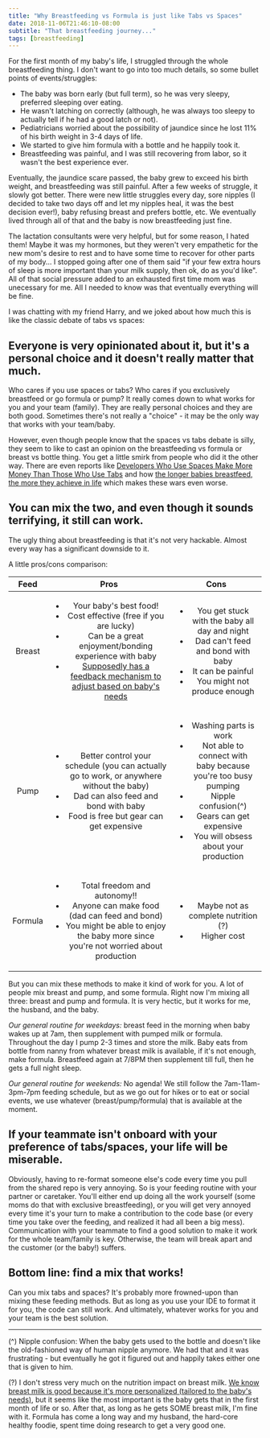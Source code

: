 ```yaml
---
title: "Why Breastfeeding vs Formula is just like Tabs vs Spaces"
date: 2018-11-06T21:46:10-08:00
subtitle: "That breastfeeding journey..."
tags: [breastfeeding]
---
```




For the first month of my baby's life, I struggled through the whole breastfeeding thing. I don't want to go into too much details, so some bullet points of events/struggles:

- The baby was born early (but full term), so he was very sleepy, preferred sleeping over eating.  
- He wasn't latching on correctly (although, he was always too sleepy to actually tell if he had a good latch or not). 
- Pediatricians worried about the possibility of jaundice since he lost 11% of his birth weight in 3-4 days of life. 
- We started to give him formula with a bottle and he happily took it. 
- Breastfeeding was painful, and I was still recovering from labor, so it wasn't the best experience ever. 


Eventually, the jaundice scare passed, the baby grew to exceed his birth weight, and breastfeeding was still painful. After a few weeks of struggle, it slowly got better. There were new little struggles every day, sore nipples (I decided to take two days off and let my nipples heal, it was the best decision ever!), baby refusing breast and prefers bottle, etc. We eventually lived through all of that and the baby is now breastfeeding just fine. 

The lactation consultants were very helpful, but for some reason, I hated them! Maybe it was my hormones, but they weren't very empathetic for the new mom's desire to rest and to have some time to recover for other parts of my body... I stopped going after one of them said "if your few extra hours of sleep is more important than your milk supply, then ok, do as you'd like". All of that social pressure added to an exhausted first time mom was unecessary for me. All I needed to know was that eventually everything will be fine. 

I was chatting with my friend Harry, and we joked about how much this is like the classic debate of tabs vs spaces:

## Everyone is very opinionated about it, but it's a personal choice and it doesn't really matter that much. 

Who cares if you use spaces or tabs? Who cares if you exclusively breastfeed or go formula or pump? It really comes down to what works for you and your team (family). They are really personal choices and they are both good. Sometimes there's not really a "choice" - it may be the only way that works with your team/baby.

However, even though people know that the spaces vs tabs debate is silly, they seem to like to cast an opinion on the breastfeeding vs formula or breast vs bottle thing. You get a little smirk from people who did it the other way. There are even reports like [Developers Who Use Spaces Make More Money Than Those Who Use Tabs](https://stackoverflow.blog/2017/06/15/developers-use-spaces-make-money-use-tabs/) and how [the longer babies breastfeed, the more they achieve in life](https://www.theguardian.com/lifeandstyle/2015/mar/18/brazil-longer-babies-breastfed-more-achieve-in-life-major-study) which makes these wars even worse. 

## You can mix the two, and even though it sounds terrifying, it still can work. 

The ugly thing about breastfeeding is that it's not very hackable. Almost every way has a significant downside to it.

A little pros/cons comparison:

| Feed        | Pros | Cons     |
| :---:        |    :----:   |          :---: |
| Breast      |   <ul><li>Your baby's best food! </li><li>Cost effective (free if you are lucky)</li><li>Can be a great enjoyment/bonding experience with baby</li><li>[Supposedly has a feedback mechanism to adjust based on baby's needs](https://www.thestranger.com/features/feature/2015/08/26/22755273/the-more-i-learn-about-breast-milk-the-more-amazed-i-am)</ul>      |  <ul><li>You get stuck with the baby all day and night</li><li> Dad can't feed and bond with baby</li><li> It can be painful</li><li>You might not produce enough</li></ul>  |
| Pump        | <ul><li>Better control your schedule (you can actually go to work, or anywhere without the baby)</li><li>Dad can also feed and bond with baby</li><li>Food is free but gear can get expensive</li></ul>     |   <ul><li>Washing parts is work</li><li> Not able to connect with baby because you're too busy pumping</li><li>Nipple confusion(^) </li><li> Gears can get expensive </li><li>You will obsess about your production</li></ul>   |
| Formula     | <ul><li>Total freedom and autonomy!!</li><li> Anyone can make food (dad can feed and bond)</li><li> You might be able to enjoy the baby more since you're not worried about production | <ul><li>Maybe not as complete nutrition (?)</li><li> Higher cost </li></ul>| 

But you can mix these methods to make it kind of work for you. A lot of people mix breast and pump, and some formula. Right now I'm mixing all three: breast and pump and formula. It is very hectic, but it works for me, the husband, and the baby. 


*Our general routine for weekdays:* breast feed in the morning when baby wakes up at 7am, then supplement with pumped milk or formula. Throughout the day I pump 2-3 times and store the milk. Baby eats from bottle from nanny from whatever breast milk is available, if it's not enough, make formula. Breastfeed again at 7/8PM then supplement till full, then he gets a full night sleep. 

*Our general routine for weekends:* No agenda! We still follow the 7am-11am-3pm-7pm feeding schedule, but as we go out for hikes or to eat or social events, we use whatever (breast/pump/formula) that is available at the moment. 


## If your teammate isn't onboard with your preference of tabs/spaces, your life will be miserable.

Obviously, having to re-format someone else's code every time you pull from the shared repo is very annoying. So is your feeding routine with your partner or caretaker. You'll either end up doing all the work yourself (some moms do that with exclusive breastfeeding), or you will get very annoyed every time it's your turn to make a contribution to the code base (or every time you take over the feeding, and realized it had all been a big mess). Communication with your teammate to find a good solution to make it work for the whole team/family is key. Otherwise, the team will break apart and the customer (or the baby!) suffers. 

## Bottom line: find a mix that works! 

Can you mix tabs and spaces? It's probably more frowned-upon than mixing these feeding methods. But as long as you use your IDE to format it for you, the code can still work. And ultimately, whatever works for you and your team is the best solution. 

---


(^) Nipple confusion: When the baby gets used to the bottle and doesn't like the old-fashioned way of human nipple anymore. We had that and it was frustrating - but eventually he got it figured out and happily takes either one that is given to him. 


(?) I don't stress very much on the nutrition impact on breast milk. [We know breast milk is good because it's more personalized (tailored to the baby's needs)](https://www.thestranger.com/features/feature/2015/08/26/22755273/the-more-i-learn-about-breast-milk-the-more-amazed-i-am), but it seems like the most important is the baby gets that in the first month of life or so. After that, as long as he gets SOME breast milk, I'm fine with it. Formula has come a long way and my husband, the hard-core healthy foodie, spent time doing research to get a very good one. 

